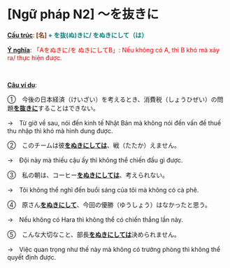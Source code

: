 # [Ngữ pháp N2] ～を抜きに
<div class="entry-content">
<p><span style="text-decoration: underline;"><strong>Cấu trúc</strong></span>:<strong><span style="color: #008080;"><span style="color: #993300;"> [名]</span> + を抜(ぬ)きに/ をぬきにして（は）</span></strong></p>
<p><span style="text-decoration: underline;"><strong>Ý nghĩa</strong></span>: <span style="color: #ff0000;">「Aをぬきに/を ぬきにしてB」: Nếu không có A, thì B khó mà xảy ra/ thực hiện được.</span></p>
<p><!-- inside_article4_japanese_responsive --><br/>
<ins class="adsbygoogle adslot_1" data-ad-client="ca-pub-2233580070484357" data-ad-slot="4413057825" style="display: inline-block;"></ins><br/>
<script>// <![CDATA[ (adsbygoogle = window.adsbygoogle || []).push({}); // ]]&gt;</script></p>
<p><span style="text-decoration: underline;"><strong>Câu ví dụ</strong></span>:</p>
<p>①　今後の日本経済（けいざい）を考えるとき、消費税（しょうひぜい）の問題<span style="text-decoration: underline;"><strong>を抜きに</strong></span>することはできない。</p>
<p>→　Từ giờ về sau, nói đến kinh tế Nhật Bản mà không nói đến vấn đề thuế thu nhập thì khó mà hình dung được.</p>
<p>②　このチームは彼<span style="text-decoration: underline;"><strong>をぬきにしては</strong></span>、戦（たたか）えません。</p>
<p>→　Đội này mà thiếu cậu ấy thì không thể chiến đấu gì được.</p>
<p>③　私の朝は、コーヒー<span style="text-decoration: underline;"><strong>をぬきにしては</strong></span>、考えられない。</p>
<p>→　Tôi không thể nghĩ đến buổi sáng của tôi mà không có cà phê.</p>
<p>④　原さん<span style="text-decoration: underline;"><strong>をぬきにして</strong></span>、今回の優勝（ゆうしょう）はなかったと思う。</p>
<p>→　Nếu không có Hara thì không thể có chiến thắng lần này.</p>
<p>⑤　こんな大切なこと、部長<span style="text-decoration: underline;"><strong>をぬきにしては</strong></span>決められません。</p>
<p>→　Việc quan trọng như thế này mà không có trưởng phòng thì không thể quyết định được.</p>
<p> </p>

</div>